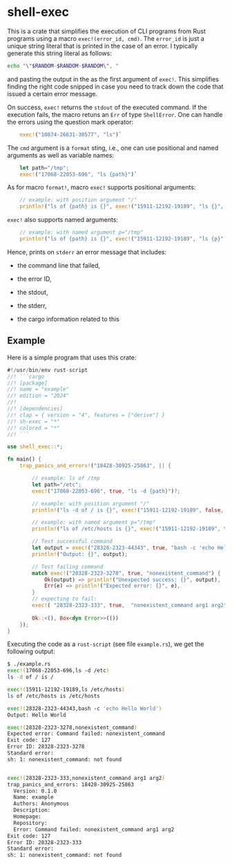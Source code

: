 # shell-exec

This is a crate that simplifies the execution of CLI programs from Rust programs using a macro `exec!(error_id, cmd)`. The `error_id` is just a unique string literal that is printed in the case of an error. I typically generate this string literal as follows:

```bash
echo "\"$RANDOM-$RANDOM-$RANDOM\", "
```

and pasting the output in the as the first argument of `exec!`. This simplifies finding the right code snipped in case you need to track down the code that issued a certain error message.

On success, `exec!` returns the `stdout` of the executed command. If the execution fails, the macro retuns an `Err` of type `ShellError`.  One can handle the errors using the question mark operator:

```rust
    exec!("10874-26631-30577", "ls")`
```

The `cmd` argument is a `format` sting, i.e., one can use positional and named arguments as well as variable names:

```rust
    let path="/tmp";
    exec!("17068-22053-696", "ls {path}")`
```

As for macro `format!`,  macro `exec!` supports positional arguments:

```rust
    // example: with position argument "/"
    println!("ls of {path} is {}", exec!("15911-12192-19189", "ls {}", "/")?);
```

`exec!` also supports named arguments:

```rust
    // example: with named argument p="/tmp"
    println!("ls of {path} is {}", exec!("15911-12192-19189", "ls {p}", p="/tmp")?);
```


Hence, prints on `stderr` an error message that includes:

- the command line that failed,
- the error ID,
- the stdout,
- the stderr,

- the cargo information related to this 

## Example

Here is a simple program that uses this crate:

```rust
#!/usr/bin/env rust-script
//! ```cargo
//! [package]
//! name = "example"
//! edition = "2024"
//!
//! [dependencies]
//! clap = { version = "4", features = ["derive"] }
//! sh-exec = "*" 
//! colored = "*"
//! ```

use shell_exec::*;

fn main() {
    trap_panics_and_errors!("18428-30925-25863", || {

        // example: ls of /tmp
        let path="/etc";
        exec!("17068-22053-696", true, "ls -d {path}")?;

        // example: with position argument "/"
        println!("ls -d of / is {}", exec!("15911-12192-19189", false,  "ls -d {}", "/")?);

        // example: with named argument p="/tmp"
        println!("ls of /etc/hosts is {}", exec!("15911-12192-19189", true, "ls {p}", p="/etc/hosts")?);

        // Test successful command
        let output = exec!("28328-2323-44343", true, "bash -c 'echo Hello World'")?;
        println!("Output: {}", output);

        // Test failing command
        match exec!("28328-2323-3278", true, "nonexistent_command") {
            Ok(output) => println!("Unexpected success: {}", output),
            Err(e) => println!("Expected error: {}", e),
        }
        // expecting to fail:
        exec!( "28328-2323-333", true,  "nonexistent_command arg1 arg2")?;
 
        Ok::<(), Box<dyn Error>>(())
    });
}
```

Executing the code as a `rust-script` (see file `example.rs`), we get the following output:

```bash
$ ./example.rs
exec!(17068-22053-696,ls -d /etc)
ls -d of / is /

exec!(15911-12192-19189,ls /etc/hosts)
ls of /etc/hosts is /etc/hosts

exec!(28328-2323-44343,bash -c 'echo Hello World')
Output: Hello World

exec!(28328-2323-3278,nonexistent_command)
Expected error: Command failed: nonexistent_command
Exit code: 127
Error ID: 28328-2323-3278
Standard error:
sh: 1: nonexistent_command: not found


exec!(28328-2323-333,nonexistent_command arg1 arg2)
trap_panics_and_errors: 18428-30925-25863
  Version: 0.1.0
  Name: example
  Authors: Anonymous
  Description:
  Homepage:
  Repository:
  Error: Command failed: nonexistent_command arg1 arg2
Exit code: 127
Error ID: 28328-2323-333
Standard error:
sh: 1: nonexistent_command: not found
```
